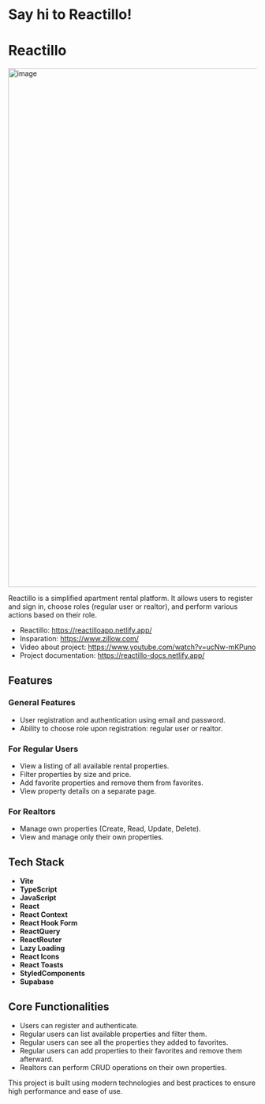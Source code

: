 # Say hi to Reactillo!

# Reactillo
<img width="1051" alt="image" src="https://github.com/YuriySenchkovskiy/reactillo-app/assets/69895797/526d3f61-be6e-4860-a1e5-7d9809ffe3f3">

Reactillo is a simplified apartment rental platform. It allows users to register and sign in, choose roles (regular user or realtor), and perform various actions based on their role.

- Reactillo: https://reactilloapp.netlify.app/
- Insparation: https://www.zillow.com/
- Video about project: https://www.youtube.com/watch?v=ucNw-mKPuno
- Project documentation: https://reactillo-docs.netlify.app/

## Features

### General Features
- User registration and authentication using email and password.
- Ability to choose role upon registration: regular user or realtor.

### For Regular Users
- View a listing of all available rental properties.
- Filter properties by size and price.
- Add favorite properties and remove them from favorites.
- View property details on a separate page.

### For Realtors
- Manage own properties (Create, Read, Update, Delete).
- View and manage only their own properties.

## Tech Stack
- **Vite**
- **TypeScript**
- **JavaScript**
- **React**
- **React Context**
- **React Hook Form**
- **ReactQuery**
- **ReactRouter**
- **Lazy Loading**
- **React Icons**
- **React Toasts**
- **StyledComponents**
- **Supabase**

## Core Functionalities
- Users can register and authenticate.
- Regular users can list available properties and filter them.
- Regular users can see all the properties they added to favorites.
- Regular users can add properties to their favorites and remove them afterward.
- Realtors can perform CRUD operations on their own properties.

This project is built using modern technologies and best practices to ensure high performance and ease of use.
